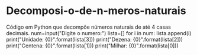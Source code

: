 # Decomposi-o-de-n-meros-naturais
Código em Python que decompõe números naturais de até 4 casas decimais.
num=input("Digite o numero:")
lista=[]
for i in num:
    lista.append(i)
print("Unidade: {0}".format(lista[3]))
print("Dezena:  {0}".format(lista[2]))
print("Centena: {0}".format(lista[1]))
print("Milhar:  {0}".format(lista[0]))
